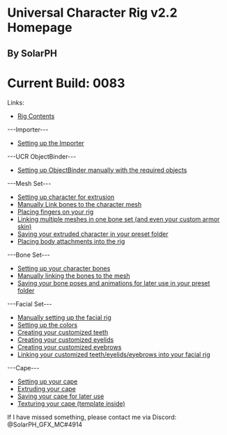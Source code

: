 # Universal Character Rig v2.2 Homepage
## By SolarPH

# Current Build: 0083

Links:
- [Rig Contents](url)

---Importer---
- [Setting up the Importer](url)

---UCR ObjectBinder---
- [Setting up ObjectBinder manually with the required objects](url)

---Mesh Set---
- [Setting up character for extrusion](url)
- [Manually Link bones to the character mesh](url)
- [Placing fingers on your rig](url)
- [Linking multiple meshes in one bone set (and even your custom armor skin)](url)
- [Saving your extruded character in your preset folder](url)
- [Placing body attachments into the rig](url)

---Bone Set---
- [Setting up your character bones](url)
- [Manually linking the bones to the mesh](url)
- [Saving your bone poses and animations for later use in your preset folder](url)

---Facial Set---
- [Manually setting up the facial rig](url)
- [Setting up the colors](url)
- [Creating your customized teeth](url)
- [Creating your customized eyelids](url)
- [Creating your customized eyebrows](url)
- [Linking your customized teeth/eyelids/eyebrows into your facial rig](url)

---Cape---
- [Setting up your cape](url)
- [Extruding your cape](url)
- [Saving your cape for later use](url)
- [Texturing your cape (template inside)](url)

If I have missed something, please contact me via Discord: @SolarPH_GFX_MC#4914
